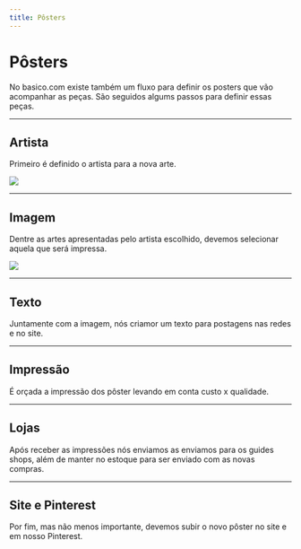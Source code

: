 ```yaml
---
title: Pôsters
---
```


# Pôsters
No basico.com existe também um fluxo para definir os posters que vão acompanhar as peças. São seguidos algums passos para definir essas peças.

___
## Artista
Primeiro é definido o artista para a nova arte.

![](/images/posters/artists.png)

___
## Imagem
Dentre as artes apresentadas pelo artista escolhido, devemos selecionar aquela que será impressa.

![](/images/posters/poster.png)

___
## Texto
Juntamente com a imagem, nós criamor um texto para postagens nas redes e no site.

___
## Impressão
É orçada a impressão dos pôster levando em conta custo x qualidade.

___
## Lojas
Após receber as impressões nós enviamos as enviamos para os guides shops, além de manter no estoque para ser enviado com as novas compras.

___
## Site e Pinterest
Por fim, mas não menos importante, devemos subir o novo pôster no site e em nosso Pinterest.
